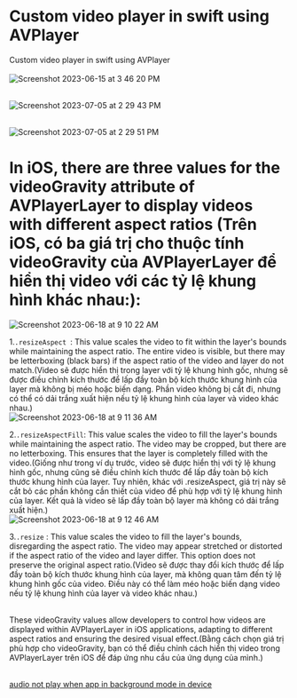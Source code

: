 # Custom video player in swift using AVPlayer
Custom video player in swift using AVPlayer <br><br>
![Screenshot 2023-06-15 at 3 46 20 PM](https://github.com/Experimenters1/CustomvideoplayerinswiftusingAVPlayer/assets/64000769/1e249da8-a07c-49b1-a6dd-2db457036284)<br><br>

![Screenshot 2023-07-05 at 2 29 43 PM](https://github.com/Experimenters1/Custom_video_player_in_swift_using_AVPlayer/assets/64000769/7d74e20a-60f5-4d0c-8a39-39b7f6f6168b)
 <br><br>

![Screenshot 2023-07-05 at 2 29 51 PM](https://github.com/Experimenters1/Custom_video_player_in_swift_using_AVPlayer/assets/64000769/7a7ed4f8-bc86-4c4b-be64-930d9635ddbd)
 <br>



# In iOS, there are three values for the videoGravity attribute of AVPlayerLayer to display videos with different aspect ratios (Trên iOS, có ba giá trị cho thuộc tính videoGravity của AVPlayerLayer để hiển thị video với các tỷ lệ khung hình khác nhau:): <br>
![Screenshot 2023-06-18 at 9 10 22 AM](https://github.com/Experimenters1/Custom_video_player_in_swift_using_AVPlayer/assets/64000769/b885ca1c-8bdf-404b-b25e-ac6572972cc3)<br>

1.`.resizeAspect `: This value scales the video to fit within the layer's bounds while maintaining the aspect ratio. The entire video is visible, but there may be letterboxing (black bars) if the aspect ratio of the video and layer do not match.(Video sẽ được hiển thị trong layer với tỷ lệ khung hình gốc, nhưng sẽ được điều chỉnh kích thước để lấp đầy toàn bộ kích thước khung hình của layer mà không bị méo hoặc biến dạng. Phần video không bị cắt đi, nhưng có thể có dải trắng xuất hiện nếu tỷ lệ khung hình của layer và video khác nhau.)<br>
![Screenshot 2023-06-18 at 9 11 36 AM](https://github.com/Experimenters1/Custom_video_player_in_swift_using_AVPlayer/assets/64000769/34e7b78f-df9a-4157-a7db-c250735fbde3)<br>

2.`.resizeAspectFill`: This value scales the video to fill the layer's bounds while maintaining the aspect ratio. The video may be cropped, but there are no letterboxing. This ensures that the layer is completely filled with the video.(Giống như trong ví dụ trước, video sẽ được hiển thị với tỷ lệ khung hình gốc, nhưng cũng sẽ điều chỉnh kích thước để lấp đầy toàn bộ kích thước khung hình của layer. Tuy nhiên, khác với .resizeAspect, giá trị này sẽ cắt bỏ các phần không cần thiết của video để phù hợp với tỷ lệ khung hình của layer. Kết quả là video sẽ lấp đầy toàn bộ layer mà không có dải trắng xuất hiện.)<br>
![Screenshot 2023-06-18 at 9 12 46 AM](https://github.com/Experimenters1/Custom_video_player_in_swift_using_AVPlayer/assets/64000769/f3470483-51db-4fde-849b-4cfbd80a30ed)<br>

3.`.resize` : This value scales the video to fill the layer's bounds, disregarding the aspect ratio. The video may appear stretched or distorted if the aspect ratio of the video and layer differ. This option does not preserve the original aspect ratio.(Video sẽ được thay đổi kích thước để lấp đầy toàn bộ kích thước khung hình của layer, mà không quan tâm đến tỷ lệ khung hình gốc của video. Điều này có thể làm méo hoặc biến dạng video nếu tỷ lệ khung hình của layer và video khác nhau.)<br><br>

These videoGravity values allow developers to control how videos are displayed within AVPlayerLayer in iOS applications, adapting to different aspect ratios and ensuring the desired visual effect.(Bằng cách chọn giá trị phù hợp cho videoGravity, bạn có thể điều chỉnh cách hiển thị video trong AVPlayerLayer trên iOS để đáp ứng nhu cầu của ứng dụng của mình.)<br><br>



[audio not play when app in background mode in device](https://stackoverflow.com/questions/54231319/audio-not-play-when-app-in-background-mode-in-device) <br><br>


